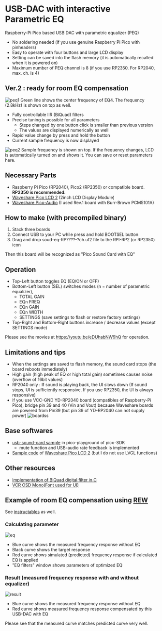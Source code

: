 # USB-DAC with interactive Parametric EQ

Raspberry-Pi Pico based USB DAC with parametric equalizer (PEQ)

* No soldering needed (if you use genuine Raspberry Pi Pico with pinheaders)
* Easy to operate with four buttons and large LCD display
* Setting can be saved into the flash memory (it is automatically recalled when it is powered on)
* Maximum number of PEQ channel is 8 (if you use RP2350. For RP2040, max. ch. is 4)

## Ver.2 : ready for room EQ compensation
  
![peq1](https://github.com/user-attachments/assets/61e4f219-03b9-48d3-873b-3ad1a90c01a4)
Green line shows the center frequency of EQ4. The frequency (2.8kHz) is shown on top as well.

* Fully controllable IIR (BiQuad) filters
* Precise tuning is possible for all parameters
  - Steps changed by one button click is smaller than previous version
  - The values are displayed numerically as well
* Rapid value change by press and hold the button
* Current sample frequency is now displayed
  
![peq2](https://github.com/user-attachments/assets/f85f5d23-710e-4831-bf11-8324eb135083)
Sample frequency is shown on top. If the frequency changes, LCD is automatically turned on and shows it.
You can save or reset parameters here.

## Necessary Parts

* Raspberry Pi Pico (RP2040), Pico2 (RP2350) or compatible board. **RP2350 is recommended.**
* [Waveshare Pico LCD 2](https://www.waveshare.com/wiki/Pico-LCD-2) (2inch LCD Display Module)
* [Waveshare Pico-Audio](https://www.waveshare.com/wiki/Pico-Audio) (I used Rev.1 board with Burr-Brown PCM5101A)

## How to make (with precompiled binary)

1. Stack three boards
2. Connect USB to your PC while press and hold BOOTSEL button
3. Drag and drop soud-eq-RP????-?ch.uf2 file to the RPI-RP2 (or RP2350) icon

Then this board will be recognized as "Pico Sound Card with EQ"

## Operation

* Top-Left button toggles EQ (EQ/ON or OFF)
* Bottom-Left button (SEL) switches modes (n = number of parametric equalizer),
  - TOTAL GAIN
  - EQn FREQ
  - EQn GAIN
  - EQn WIDTH
  - SETTINGS (save settings to flash or restore factory settings)
* Top-Right and Bottom-Right buttons increase / decrease values (except SETTINGS mode)

Please see the movies at https://youtu.be/eDUhabNW9hQ for operation.

## Limitations and tips

* When the settings are saved to flash memory, the sound card stops (the board reboots immediately)
* High gain (high peak of EQ or high total gain) sometimes causes noise (overflow of 16bit values)
* RP2040 only : If sound is playing back, the UI slows down (If sound stops, UI is sufficiently responsive. If you use RP2350, the UI is always responsive)
* If you use VCC-GND YD-RP2040 board (compatibles of Raspberry-Pi Pico), bridge pin 39 and 40 (Vin and Vout) because Waveshare boards are powered from Pin39 (but pin 39 of YD-RP2040 can not supply power)
![boardss](https://github.com/user-attachments/assets/48f579f6-3e2b-4a8b-b544-320f3714dd84)

## Base softwares

* [usb-sound-card sample](https://github.com/raspberrypi/pico-playground/tree/master/apps/usb_sound_card) in pico-playground of pico-SDK
  - mute function and USB-audio rate feedback is implemented
* [Sample code](https://files.waveshare.com/wiki/Pico-1.3-LCD/RP2040-LCD-LVGL.zip) of [Waveshare Pico LCD 2](https://www.waveshare.com/wiki/Pico-LCD-2) (but I do not use LVGL functions)

## Other resources

* [Implementation of BiQuad digital filter in C](https://www.utsbox.com/?page_id=523)
* [VCR OSD Mono(Font used for UI)](https://www.dafont.com/vcr-osd-mono.font)

## Example of room EQ compensation using [REW](https://www.roomeqwizard.com/)

See [instructables](https://www.instructables.com/Room-Acoustic-Correction-by-DIY-Parametric-Equaliz/) as well.

### Calculating parameter

![eq](https://github.com/user-attachments/assets/22f8555b-bc11-4afb-b21e-cdbd09bfa8b6)

* Blue curve shows the measured frequency response without EQ
* Black curve shows the target response
* Red curve shows simulated (predicted) frequency response if calculated EQ is applied
* "EQ filters" window shows parameters of optimized EQ

### Result (measured frequency response with and without equalizer)

![result](https://github.com/user-attachments/assets/5dec26f6-4f2a-462e-95ac-48f80f886839)

* Blue curve shows the measured frequency response without EQ
* Red curve shows measured frequency response compensated by this USB-DAC with EQ

Please see that the measured curve matches predicted curve very well.
